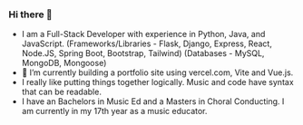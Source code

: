 ### Hi there 👋

- I am a Full-Stack Developer with experience in Python, Java, and JavaScript.
  (Frameworks/Libraries - Flask, Django, Express, React, Node.JS, Spring Boot, Bootstrap, Tailwind)
  (Databases - ​MySQL, MongoDB, Mongoose)
- 🌱 I’m currently building a portfolio site using vercel.com, Vite and Vue.js.
- I really like putting things together logically. Music and code have syntax that can be readable.
- I have an Bachelors in Music Ed and a Masters in Choral Conducting. I am currently in my 17th year as a music educator.
